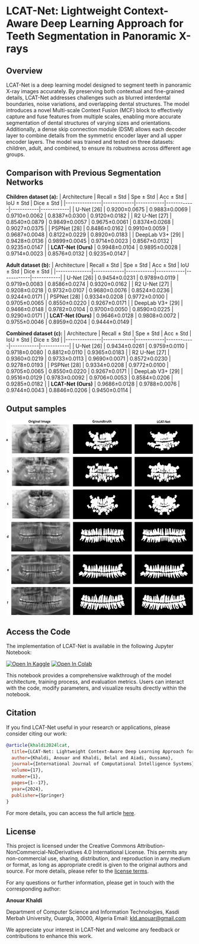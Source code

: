# LCAT-Net: Lightweight Context-Aware Deep Learning Approach for Teeth Segmentation in Panoramic X-rays

## Overview

LCAT-Net is a deep learning model designed to segment teeth in panoramic X-ray images accurately. By preserving both contextual and fine-grained details, LCAT-Net addresses challenges such as blurred interdental boundaries, noise variations, and overlapping dental structures. The model introduces a novel Multi-scale Context Fusion (MCF) block to effectively capture and fuse features from multiple scales, enabling more accurate segmentation of dental structures of varying sizes and orientations. Additionally, a dense skip connection module (DSM) allows each decoder layer to combine details from the symmetric encoder layer and all upper encoder layers. The model was trained and tested on three datasets: children, adult, and combined, to ensure its robustness across different age groups.


## Comparison with Previous Segmentation Networks
**Children dataset (a):**
| Architecture    | Recall ± Std | Spe ± Std  | Acc ± Std  | IoU ± Std  | Dice ± Std  |
|---------------|-------------|------------|------------|------------|------------|
| U-Net [26]     | 0.9200±0.0675 | 0.9883±0.0069 | 0.9710±0.0062 | 0.8387±0.0300 | 0.9120±0.0182 |
| R2 U-Net [27]  | 0.8540±0.0879 | 0.9849±0.0057 | 0.9675±0.0061 | 0.8374±0.0268 | 0.9027±0.0375 |
| PSPNet [28]    | 0.8486±0.0162 | 0.9910±0.0059 | 0.9687±0.0048 | 0.8122±0.0229 | 0.8920±0.0183 |
| DeepLab V3+ [29] | 0.9428±0.0136 | 0.9899±0.0045 | 0.9714±0.0023 | 0.8567±0.0132 | 0.9235±0.0147 |
| **LCAT-Net (Ours)** | 0.9948±0.0104 | 0.9895±0.0028 | 0.9714±0.0023 | 0.8576±0.0132 | 0.9235±0.0147 |

**Adult dataset (b):**
| Architecture    | Recall ± Std | Spe ± Std  | Acc ± Std  | IoU ± Std  | Dice ± Std  |
|---------------|-------------|------------|------------|------------|------------|
| U-Net [26]     | 0.9454±0.0231 | 0.9789±0.0119 | 0.9719±0.0083 | 0.8586±0.0274 | 0.9320±0.0162 |
| R2 U-Net [27]  | 0.9208±0.0218 | 0.9732±0.0107 | 0.9680±0.0076 | 0.8524±0.0236 | 0.9244±0.0171 |
| PSPNet [28]    | 0.9334±0.0208 | 0.9772±0.0100 | 0.9705±0.0065 | 0.8550±0.0220 | 0.9267±0.0171 |
| DeepLab V3+ [29] | 0.9466±0.0148 | 0.9782±0.0104 | 0.9700±0.0050 | 0.8590±0.0225 | 0.9290±0.0171 |
| **LCAT-Net (Ours)** | 0.9646±0.0128 | 0.9808±0.0072 | 0.9755±0.0046 | 0.8959±0.0204 | 0.9444±0.0149 |

**Combined dataset (c):**
| Architecture    | Recall ± Std | Spe ± Std  | Acc ± Std  | IoU ± Std  | Dice ± Std  |
|---------------|-------------|------------|------------|------------|------------|
| U-Net [26]     | 0.9434±0.0261 | 0.9759±0.0110 | 0.9718±0.0080 | 0.8812±0.0110 | 0.9365±0.0183 |
| R2 U-Net [27]  | 0.9360±0.0219 | 0.9733±0.0113 | 0.9690±0.0071 | 0.8572±0.0230 | 0.9278±0.0193 |
| PSPNet [28]    | 0.9334±0.0208 | 0.9772±0.0100 | 0.9705±0.0065 | 0.8550±0.0220 | 0.9267±0.0171 |
| DeepLab V3+ [29] | 0.9516±0.0129 | 0.9783±0.0092 | 0.9706±0.0053 | 0.8584±0.0206 | 0.9285±0.0182 |
| **LCAT-Net (Ours)** | 0.9686±0.0128 | 0.9788±0.0076 | 0.9744±0.0043 | 0.8846±0.0206 | 0.9450±0.0114 |

## Output samples
![Sample 1](adult_children_samples.png)

## Access the Code

The implementation of LCAT-Net is available in the following Jupyter Notebook:

[![Open In Kaggle](https://kaggle.com/static/images/open-in-kaggle.svg)](https://www.kaggle.com/code/kanouar/lcat-net-lightweight-context-aware-network)
[![Open In Colab](https://colab.research.google.com/assets/colab-badge.svg)](https://colab.research.google.com/drive/1O2iZj1teCtWOGCX6767EmINSO3HE2ddY?usp=sharing)

This notebook provides a comprehensive walkthrough of the model architecture, training process, and evaluation metrics. Users can interact with the code, modify parameters, and visualize results directly within the notebook.

## Citation

If you find LCAT-Net useful in your research or applications, please consider citing our work:

```bibtex
@article{khaldi2024lcat,
  title={LCAT-Net: Lightweight Context-Aware Deep Learning Approach for Teeth Segmentation in Panoramic X-rays},
  author={Khaldi, Anouar and Khaldi, Belal and Aiadi, Oussama},
  journal={International Journal of Computational Intelligence Systems},
  volume={17},
  number={1},
  pages={1--17},
  year={2024},
  publisher={Springer}
}
```

For more details, you can access the full article [here](https://doi.org/10.1007/s44196-024-00703-5).

## License

This project is licensed under the Creative Commons Attribution-NonCommercial-NoDerivatives 4.0 International License. This permits any non-commercial use, sharing, distribution, and reproduction in any medium or format, as long as appropriate credit is given to the original authors and source. For more details, please refer to the [license terms](https://creativecommons.org/licenses/by-nc-nd/4.0/).


For any questions or further information, please get in touch with the corresponding author:

**Anouar Khaldi**

Department of Computer Science and Information Technologies, Kasdi Merbah University, Ouargla, 30000, Algeria
Email: [kld.anouar@gmail.com](mailto:kld.anouar@gmail.com)

We appreciate your interest in LCAT-Net and welcome any feedback or contributions to enhance this work.
